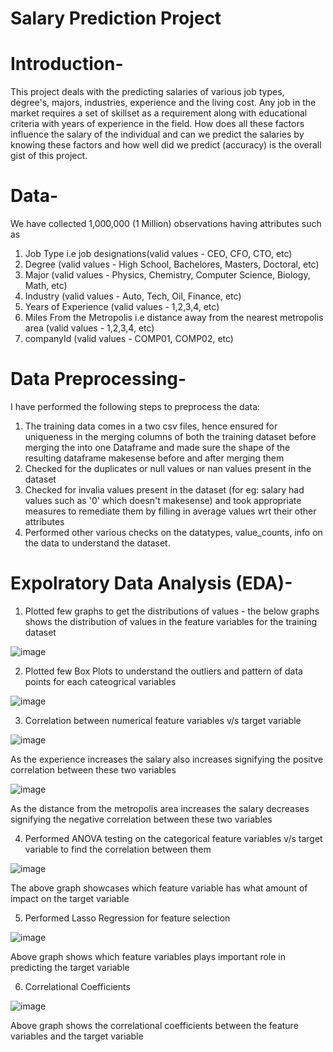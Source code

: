 # Salary Prediction Project

# Introduction-

This project deals with the predicting salaries of various job types, degree's, majors, industries, experience and the living cost. Any job in the market requires a set of skillset as a requirement along with educational criteria with years of experience in the field. How does all these factors influence the salary of the individual and can we predict the salaries by knowing these factors and how well did we predict (accuracy) is the overall gist of this project.

# Data-

We have collected 1,000,000 (1 Million) observations having attributes such as

1) Job Type i.e job designations(valid values - CEO, CFO, CTO, etc)
2) Degree (valid values - High School, Bachelores, Masters, Doctoral, etc)
3) Major (valid values - Physics, Chemistry, Computer Science, Biology, Math, etc)
4) Industry (valid values - Auto, Tech, Oil, Finance, etc)
5) Years of Experience (valid values - 1,2,3,4, etc)
6) Miles From the Metropolis i.e distance away from the nearest metropolis area (valid values - 1,2,3,4, etc)
7) companyId (valid values - COMP01, COMP02, etc)


# Data Preprocessing-
I have performed the following steps to preprocess the data:
1) The training data comes in a two csv files, hence ensured for uniqueness in the merging columns of both the training dataset before merging the into one Dataframe and made sure the shape of the resulting dataframe makesense before and after merging them
2) Checked for the duplicates or null values or nan values present in the dataset
3) Checked for invalia values present in the dataset (for eg: salary had values such as '0' which doesn't makesense) and took appropriate measures to remediate them by filling in average values wrt their other attributes
4) Performed other various checks on the datatypes, value_counts, info on the data to understand the dataset.


# Expolratory Data Analysis (EDA)-
1) Plotted few graphs to get the distributions of values - the below graphs shows the distribution of values in the feature variables for the training dataset

![image](https://user-images.githubusercontent.com/44300495/112864529-e3184200-9085-11eb-9c96-8890db4121bd.png)


2) Plotted few Box Plots to understand the outliers and pattern of data points for each cateogrical variables

![image](https://user-images.githubusercontent.com/44300495/112865045-66399800-9086-11eb-836e-a6c5bc01dbdb.png)


3) Correlation between numerical feature variables v/s target variable

![image](https://user-images.githubusercontent.com/44300495/112865667-fa0b6400-9086-11eb-8fb3-ac92e1895854.png)

   As the experience increases the salary also increases signifying the positve correlation between these two variables


![image](https://user-images.githubusercontent.com/44300495/112865788-1c9d7d00-9087-11eb-9804-4b74699fa80c.png)

   As the distance from the metropolis area increases the salary decreases signifying the negative correlation between these two variables


4) Performed ANOVA testing on the categorical feature variables v/s target variable to find the correlation between them

![image](https://user-images.githubusercontent.com/44300495/112866216-8b7ad600-9087-11eb-9f0b-f95e3a593d40.png)

   The above graph showcases which feature variable has what amount of impact on the target variable


5) Performed Lasso Regression for feature selection

![image](https://user-images.githubusercontent.com/44300495/112866586-f3c9b780-9087-11eb-82a0-b7cd7ff932f5.png)

  Above graph shows which feature variables plays important role in predicting the target variable
  
  
6) Correlational Coefficients

![image](https://user-images.githubusercontent.com/44300495/112866928-56bb4e80-9088-11eb-94df-c781a894ea41.png)

  Above graph shows the correlational coefficients between the feature variables and the target variable








